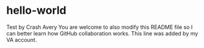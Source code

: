 # hello-world
Test by Crash Avery
You are welcome to also modify this README file so I can better learn how GitHub collaboration works.
This line was added by my VA account.
